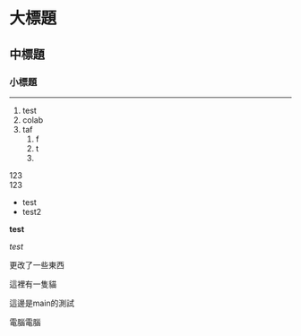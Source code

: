 # 大標題
## 中標題
### 小標題

---

1. test
2. colab
3. taf
   1. f
   2. t
   3. 
   
123<br>123

- test
- test2<br>

**test**

*test*

更改了一些東西

這裡有一隻貓

這邊是main的測試

電腦電腦